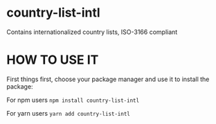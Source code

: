 # country-list-intl
Contains internationalized country lists, ISO-3166 compliant

# HOW TO USE IT

First things first, choose your package manager and use it to install the package:

For npm users
`npm install country-list-intl`

For yarn users
`yarn add country-list-intl`
